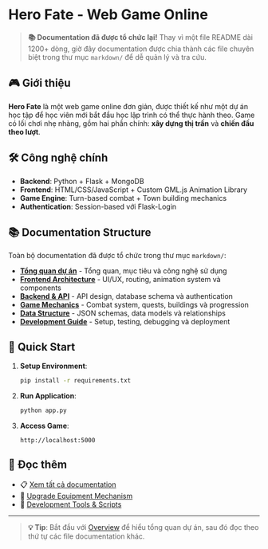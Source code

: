 # Hero Fate - Web Game Online

> **📚 Documentation đã được tổ chức lại!** Thay vì một file README dài 1200+ dòng, giờ đây documentation được chia thành các file chuyên biệt trong thư mục `markdown/` để dễ quản lý và tra cứu.

## 🎮 Giới thiệu

**Hero Fate** là một web game online đơn giản, được thiết kế như một dự án học tập để học viên mới bắt đầu học lập trình có thể thực hành theo. Game có lối chơi nhẹ nhàng, gồm hai phần chính: **xây dựng thị trấn** và **chiến đấu theo lượt**.

## 🛠️ Công nghệ chính

- **Backend**: Python + Flask + MongoDB
- **Frontend**: HTML/CSS/JavaScript + Custom GML.js Animation Library
- **Game Engine**: Turn-based combat + Town building mechanics
- **Authentication**: Session-based với Flask-Login

## 📚 Documentation Structure

Toàn bộ documentation đã được tổ chức trong thư mục `markdown/`:

- **[Tổng quan dự án](markdown/01_overview.md)** - Tổng quan, mục tiêu và công nghệ sử dụng
- **[Frontend Architecture](markdown/02_frontend.md)** - UI/UX, routing, animation system và components
- **[Backend & API](markdown/03_backend.md)** - API design, database schema và authentication
- **[Game Mechanics](markdown/04_game_mechanics.md)** - Combat system, quests, buildings và progression
- **[Data Structure](markdown/05_data_structure.md)** - JSON schemas, data models và relationships
- **[Development Guide](markdown/06_development.md)** - Setup, testing, debugging và deployment

## 🚀 Quick Start

1. **Setup Environment**:
   ```bash
   pip install -r requirements.txt
   ```

2. **Run Application**:
   ```bash
   python app.py
   ```

3. **Access Game**:
   ```
   http://localhost:5000
   ```

## 📖 Đọc thêm

- 📋 [Xem tất cả documentation](markdown/README.md)
- 🔧 [Upgrade Equipment Mechanism](markdown/UPGRADE_MECHANISM.md)
- 🎯 [Development Tools & Scripts](markdown/06_development.md)

---

> **💡 Tip**: Bắt đầu với [Overview](markdown/01_overview.md) để hiểu tổng quan dự án, sau đó đọc theo thứ tự các file documentation khác.
